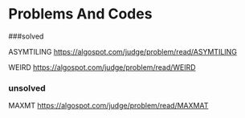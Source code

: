 Problems And Codes
=

###solved



ASYMTILING
<https://algospot.com/judge/problem/read/ASYMTILING>

WEIRD
<https://algospot.com/judge/problem/read/WEIRD>


### unsolved
MAXMT
<https://algospot.com/judge/problem/read/MAXMAT>
